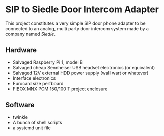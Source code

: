 # SIP to Siedle Door Intercom Adapter

This project constitutes a very simple SIP door phone adapter to be connected to an analog, multi
party door intercom system made by a company named *Siedle*.

## Hardware
* Salvaged Raspberry Pi 1, model B
* Salvaged cheap Sennheiser USB headset electronics (or equivalent)
* Salvaged 12V external HDD power supply (wall wart or whatever)
* Interface electronics
* Eurocard size perfboard
* FIBOX MNX PCM 150/100 T project enclosure

## Software
* twinkle
* A bunch of shell scripts
* a systemd unit file
